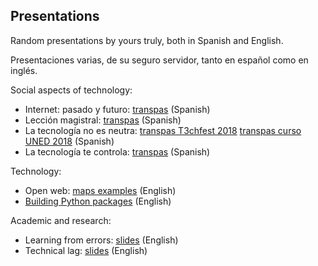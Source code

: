 ## Presentations

Random presentations by yours truly, both in Spanish and English.

Presentaciones varias, de su seguro servidor, tanto en español como en inglés.

Social aspects of technology:

* Internet: pasado y futuro: [transpas](internet-pasado-futuro/transpas.pdf) (Spanish)
* Lección magistral: [transpas](leccion-magistral/transpas.pdf) (Spanish)
* La tecnología no es neutra: 
  [transpas T3chfest 2018](tecnologia-no-neutra/tecnologia-no-neutra-t3chfest-2018.pdf)
  [transpas curso UNED 2018](tecnologia-no-neutra/tecnologia-no-neutra-uned-2018.pdf) 
  (Spanish)
* La tecnología te controla: [transpas](tecnologia-te-controla/transpas-2018-05.pdf) (Spanish)

Technology:

* Open web: [maps examples](open-web) (English)
* [Building Python packages](pip-packages) (English)

Academic and research:

* Learning from errors: [slides](learning-from-errors/slides.pdf) (English)
* Technical lag: [slides](tech-lag/slides.pdf) (English)

